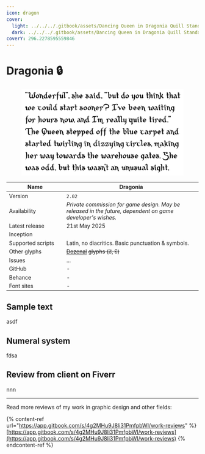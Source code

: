 ```yaml
---
icon: dragon
cover:
  light: ../../../.gitbook/assets/Dancing Queen in Dragonia Quill Standard _Light.png
  dark: ../../../.gitbook/assets/Dancing Queen in Dragonia Quill Standard _Dark.png
coverY: 296.2278595559846
---
```


# Dragonia 🔒

<figure><picture><source srcset="../../../.gitbook/assets/Dancing Queen in Dragonia Quill Standard _Dark.png" media="(prefers-color-scheme: dark)"><img src="../../../.gitbook/assets/Dancing Queen in Dragonia Quill Standard _Light.png" alt=""></picture><figcaption></figcaption></figure>

<table><thead><tr><th width="162">Name</th><th width="440">Dragonia</th></tr></thead><tbody><tr><td>Version</td><td><code>2.02</code></td></tr><tr><td>Availability</td><td><em>Private commission for game design. May be released in the future, dependent on game developer's wishes.</em></td></tr><tr><td>Latest release</td><td>21st May 2025</td></tr><tr><td>Inception</td><td></td></tr><tr><td>Supported scripts</td><td>Latin, no diacritics. Basic punctuation &#x26; symbols.</td></tr><tr><td>Other glyphs</td><td><a data-footnote-ref href="#user-content-fn-1"><del>Dozenal</del></a> <del>glyphs (↊, ↋)</del></td></tr><tr><td>Issues</td><td>...</td></tr><tr><td>GitHub</td><td>-</td></tr><tr><td>Behance</td><td>-</td></tr><tr><td>Font sites</td><td>-</td></tr></tbody></table>

## Sample text

asdf

## Numeral system

fdsa

## Review from client on Fiverr

nnn

***

Read more reviews of my work in graphic design and other fields:

{% content-ref url="https://app.gitbook.com/s/4g2MHu9J8li31PmfpbWI/work-reviews" %}
[https://app.gitbook.com/s/4g2MHu9J8li31PmfpbWI/work-reviews](https://app.gitbook.com/s/4g2MHu9J8li31PmfpbWI/work-reviews)
{% endcontent-ref %}



[^1]: ~~Duodecimal — Base 12~~

